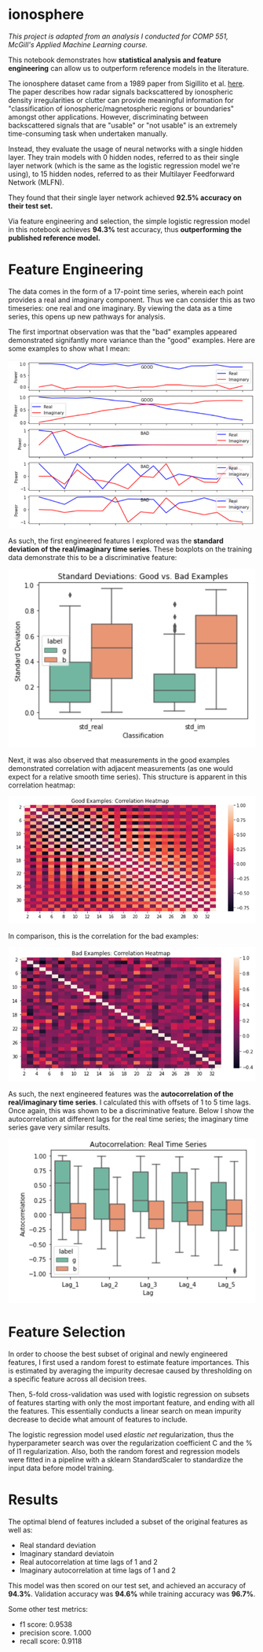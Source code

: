 # ionosphere

_This project is adapted from an analysis I conducted for COMP 551, McGill's Applied Machine Learning course._

This notebook demonstrates how **statistical analysis and feature engineering** can allow us to outperform reference models in the literature.

The ionosphere dataset came from a 1989 paper from Sigillito et al. [here](https://www.semanticscholar.org/paper/Classification-of-radar-returns-from-the-ionosphere-Sigillito-Wing/e0d2de05caacdfa8073b2b4f77c5e72cb2449b81). The paper describes how radar signals backscattered by ionospheric density irregularities or clutter can provide meaningful information for "classification of ionospheric/magnetospheric regions or boundaries" amongst other applications. However, discriminating between backscattered signals that are "usable" or "not usable" is an extremely time-consuming task when undertaken manually.

Instead, they evaluate the usage of neural networks with a single hidden layer. They train models with 0 hidden nodes, referred to as their single layer network (which is the same as the logistic regression model we're using), to 15 hidden nodes, referred to as their Multilayer Feedforward Network (MLFN).

They found that their single layer network achieved **92.5% accuracy on their test set.**

Via feature engineering and selection, the simple logistic regression model in this notebook achieves **94.3%** test accuracy, thus **outperforming the published reference model.**

# Feature Engineering

The data comes in the form of a 17-point time series, wherein each point provides a real and imaginary component. Thus we can consider this as two timeseries: one real and one imaginary. By viewing the data as a time series, this opens up new pathways for analysis.

The first importnat observation was that the "bad" examples appeared demonstrated signifantly more variance than the "good" examples. Here are some examples to show what I mean:

![](images/timeseries_examples.png)

As such, the first engineered features I explored was the **standard deviation of the real/imaginary time series**. These boxplots on the training data demonstrate this to be a discriminative feature:

![](images/std.png)

Next, it was also observed that measurements in the good examples demonstrated correlation with adjacent measurements (as one would expect for a relative smooth time series). This structure is apparent in this correlation heatmap:

![](images/good_correlation.png)

In comparison, this is the correlation for the bad examples:

![](images/bad_correlation.png)

As such, the next engineered features was the **autocorrelation of the real/imaginary time series**. I calculated this with offsets of 1 to 5 time lags. Once again, this was shown to be a discriminative feature. Below I show the autocorrelation at different lags for the real time series; the imaginary time series gave very similar results.

![](images/autocorr_real.png)

# Feature Selection

In order to choose the best subset of original and newly engineered features, I first used a random forest to estimate feature importances. This is estimated by averaging the impurity decresae caused by thresholding on a specific feature across all decision trees.

Then, 5-fold cross-validation was used with logistic regression on subsets of features starting with only the most important feature, and ending with all the features. This essentially conducts a linear search on mean impurity decrease to decide what amount of features to include.

The logistic regression model used _elastic net_ regularization, thus the hyperparameter search was over the regularization coefficient C and the % of l1 regularization. Also, both the random forest and regression models were fitted in a pipeline with a sklearn StandardScaler to standardize the input data before model training.

# Results

The optimal blend of features included a subset of the original features as well as:

- Real standard deviation
- Imaginary standard deviatoin
- Real autocorrelation at time lags of 1 and 2
- Imaginary autocorrelation at time lags of 1 and 2

This model was then scored on our test set, and achieved an accuracy of **94.3%**. Validation accuracy was **94.6%** while training accuracy was **96.7%**.

Some other test metrics:

- f1 score: 0.9538
- precision score. 1.000
- recall score: 0.9118
